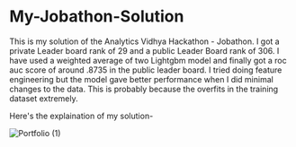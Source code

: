 # My-Jobathon-Solution
This is my solution of the Analytics Vidhya Hackathon - Jobathon. I got a private Leader board rank of 29 and a public Leader Board rank of 306. I have used a weighted average of two Lightgbm model and finally got a roc auc score of around .8735 in the public leader board. I tried doing feature engineering but the model gave better performance when I did minimal changes to the data. This is probably because the overfits in the training dataset extremely.

Here's the explaination of my solution- 

![Portfolio (1)](https://user-images.githubusercontent.com/56483183/120153122-f8d3f000-c20b-11eb-8aba-2b0b00413703.jpg)
